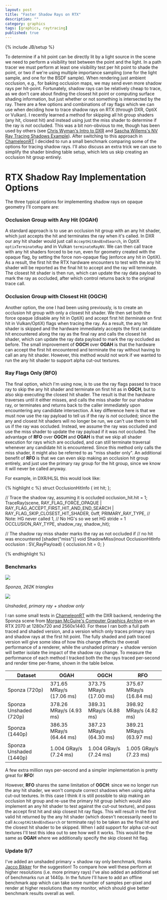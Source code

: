 ```yaml
---
layout: post
title: "Faster Shadow Rays on RTX"
description: ""
category: graphics
tags: [graphics, raytracing]
published: true
---
```

{% include JB/setup %}

To determine if a hit point can be directly lit by a light source in the scene
we need to perform a visibility test between the point and the light.
In a path tracer we must perform at least one visibility test per hit point
to shade the point, or two if we're using multiple importance sampling (one for the light
sample, and one for the BSDF sample). When rendering just ambient occlusion,
e.g., for baking occlusion maps, we may send even more shadow rays per hit-point.
Fortunately, shadow rays can be relatively cheap to trace, as
we don't care about finding the closest hit point or computing surface shading information,
but just whether or not something is intersected by the ray.
There are a few options and combinations of ray flags which we can use
when deciding how to trace shadow rays on RTX (through DXR, OptiX or Vulkan).
I recently learned a method for skipping all hit group shaders (any hit, closest hit)
and instead using just the miss shader to determine if the ray is *not* occluded.
This was a bit non-obvious to me, though has been used by others
(see [Chris Wyman's Intro to DXR](http://intro-to-dxr.cwyman.org/presentations/IntroDXR_ShaderTutorial.pdf)
and [Sascha Willems's NV Ray Tracing Shadows Example](https://github.com/SaschaWillems/Vulkan/tree/master/data/shaders/nv_ray_tracing_shadows)).
After switching to this approach in [ChameleonRT](https://github.com/Twinklebear/ChameleonRT)
I decided to run a small benchmark comparing some of the options for tracing shadow rays.
I'll also discuss an extra trick we can use to simplify the shader binding table setup,
which lets us skip creating an occlusion hit group entirely.

<!--more-->

# RTX Shadow Ray Implementation Options

The three typical options for implementing shadow rays on opaque geometry I'll compare are:

### Occlusion Group with Any Hit (OGAH)
A standard approach is to use an occlusion hit group with an any hit shader, which just accepts the hit and terminates
the ray when it's called. In DXR our any hit shader would just call `AcceptHitAndEndSearch`, in OptiX `optixTerminateRay` and in
Vulkan `terminateRayNV`. We can then call trace with any hit shaders forced to be run,
even for geometry created with the opaque flag, by setting the force non-opaque flag (enforce any hit in OptiX).
As a result, the first hit the
RTX hardware encounters to test with the any hit shader will be reported as the final hit to accept
and the ray will terminate. The closest hit shader is then run, which can update
the ray data payload to mark the ray as occluded, after which control returns back to the original trace call.

### Occlusion Group with Closest Hit (OGCH)
Another option, the one I had been using previously, is to create an occlusion hit group with
only a closest hit shader. We then set both the force opaque (disable any hit in OptiX) and
accept first hit (terminate on first hit in Vulkan/OptiX) flags when tracing the ray. As a result,
the any hit shader is skipped and the hardware immediately accepts the first candidate hit encountered
along the ray as the final ray and calls the closest hit shader,
which can update the ray data payload to mark the ray occluded as before.
The small improvement of **OGCH** over **OGAH** is that the hardware can accept the first hit
encountered and terminate the ray without having to call an any hit shader. However,
this method would not work if we wanted to run the any hit shader to support alpha cut-out textures.

### Ray Flags Only (RFO)
The final option, which I'm using now, is to use the ray flags passed to trace ray to skip
the any hit shader and terminate on first hit as in **OGCH**, but to also skip executing the
closest hit shader. The result is that the hardware traverses until it either misses, and calls the
miss shader for our shadow ray, or terminates and returns back to the caller immediately upon
encountering any candidate intersection. A key difference here is that we must now use the ray payload
to tell us if the ray is *not* occluded; since the any and closest hit shaders will no longer be
run, we can't use them to tell us if the ray was occluded. Instead, we assume the ray was occluded
and use the miss shader to update the ray payload if it was not occluded.
The advantage of **RFO** over **OGCH** and **OGAH** is that we skip all shader execution for
rays which are occluded, and can still terminate traversal whenever any candidate hit is
encountered. Since this method only calls the miss shader, it might also be referred to as "miss shader only".
An additional benefit of **RFO** is that we can even skip making an occlusion hit group entirely,
and just use the primary ray group for the hit group, since we know it will never be called anyway.

For example, in DXR/HLSL this would look like:

{% highlight c %}
struct OcclusionHitInfo {
    int hit;
};

// Trace the shadow ray, assuming it is occluded
occlusion_hit.hit = 1;
TraceRay(scene,
    RAY_FLAG_FORCE_OPAQUE
    | RAY_FLAG_ACCEPT_FIRST_HIT_AND_END_SEARCH
    | RAY_FLAG_SKIP_CLOSEST_HIT_SHADER,
    0xff,
    PRIMARY_RAY_TYPE, // Note: HG never called
    1,                // No HG's so we set HG stride = 1
    OCCLUSION_RAY_TYPE,
    shadow_ray,
    shadow_hit);

// The shadow ray miss shader marks the ray as not occluded if
// no hit was encountered
[shader("miss")]
void ShadowMiss(inout OcclusionHitInfo occlusion : SV_RayPayload) {
    occlusion.hit = 0;
}

{% endhighlight %}

### Benchmarks

<div class="col-12 row">
    <div class="col-12 col-md-6">
        <img class="img-fluid" src="https://i.imgur.com/izqMaBd.jpg"/>
        <p class="text-center"><i>Sponza, 262K triangles</i></p>
    </div>
    <div class="col-12 col-md-6">
        <img class="img-fluid" src="https://i.imgur.com/DYdbQgS.jpg"/>
        <p class="text-center"><i>Unshaded, primary ray + shadow only</i></p>
    </div>
</div>

I ran some small tests in [ChameleonRT](https://github.com/Twinklebear/ChameleonRT) with the DXR backend,
rendering the Sponza scene from [Morgan McGuire's Computer Graphics Archive](https://casual-effects.com/data/)
on an RTX 2070 at 1280x720 and 2560x1440. For these I ran both a full path traced and shaded version, and a version
which only traces primary rays and shadow rays at the first hit point. The fully shaded and path traced
version will give some idea of how this change effects the overall performance of a renderer,
while the unshaded primary + shadow version will better isolate the impact of the shadow ray change.
To measure the performance of each method I tracked both the
the rays traced per-second and render time per-frame, shown in the table below.

<table class="table">
    <thead>
        <tr>
        <th scope="col">Dataset</th>
        <th class="text-right" scope="col">OGAH</th>
        <th class="text-right" scope="col">OGCH</th>
        <th class="text-right" scope="col">RFO</th>
        </tr>
    </thead>
    <tbody>
        <tr>
        <td scope="col">Sponza (720p)</td>
        <td class="text-right" scope="col">371.65 MRay/s (17.06 ms)</td>
        <td class="text-right" scope="col">373.75 MRay/s (17.00 ms)</td>
        <td class="text-right" scope="col">375.67 MRay/s (16.84 ms)</td>
        </tr>
        <tr>
        <td scope="col">Sponza Unshaded (720p)</td>
        <td class="text-right" scope="col">378.26 MRay/s (4.93 ms)</td>
        <td class="text-right" scope="col">389.31 MRay/s (4.88 ms)</td>
        <td class="text-right" scope="col">398.92 MRay/s (4.82 ms)</td>
        </tr>
        <tr>
        <td scope="col">Sponza (1440p)</td>
        <td class="text-right" scope="col">386.35 MRay/s (64.44 ms)</td>
        <td class="text-right" scope="col">387.23 MRay/s (64.30 ms)</td>
        <td class="text-right" scope="col">389.21 MRay/s (63.97 ms)</td>
        </tr>
        <tr>
        <td scope="col">Sponza Unshaded (1440p)</td>
        <td class="text-right" scope="col">1.004 GRay/s (7.24 ms)</td>
        <td class="text-right" scope="col">1.004 GRay/s (7.24 ms)</td>
        <td class="text-right" scope="col">1.005 GRay/s (7.23 ms)</td>
        </tr>
    </tbody>
</table>

A few extra million rays per-second and a simpler implementation is pretty great for **RFO**!

However, **RFO** shares the same limitation of **OGCH**: since we no longer run the any hit shader,
we won't compute correct shadows when using alpha cut-out textures.
In this case I think it is still possible to skip making an occlusion hit group
and re-use the primary hit group (which would also implement an any hit shader to test against
the cut-out texture), and pass the accept first hit and skip closest hit ray flags. This will
result in the first valid hit returned by the any hit shader (which doesn't necessarily need to call
`AcceptHitAndEndSearch` or terminate ray) to be taken as the final hit and the closest hit shader
to be skipped. When I add support for alpha cut-out textures I'll test this idea out to see how well it works.
This would be the same as **OGAH** where we additionally specify the skip closest hit flag.

### Update 9/7

I've added an unshaded primary + shadow ray only benchmark, thanks
[Jacco Bikker](https://twitter.com/j_bikker/status/1170322992267780096) for the suggestion!
To compare how well these perform at higher resolutions (i.e. more primary rays) I've also
added an additional set of benchmarks run at 1440p. In the future I'll have to add an offline
benchmark app which can take some number of samples per-pixel and render at higher resolutions
than my monitor, which should give better benchmark results overall as well.

